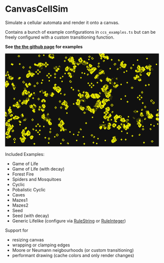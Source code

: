 CanvasCellSim
=============

Simulate a cellular automata and render it onto a canvas.

Contains a bunch of example configurations in `ccs_examples.ts` but can be freely configured with a custom transitioning function.

**See [the the github page](https://mikescher.github.io/CanvasCellSim/) for examples**

![gol](screenshot.png)  

Included Examples:
 - Game of Life
 - Game of Life (with decay)
 - Forest Fire
 - Spiders and Mosquitoes
 - Cyclic
 - Pobalistic Cyclic
 - Caves
 - Mazes1
 - Mazes2
 - Seed
 - Seed (with decay)
 - Generic Lifelike (configure via [RuleString](https://www.conwaylife.com/wiki/Rulestring) or [RuleInteger](https://www.conwaylife.com/wiki/Rule_integer))

Support for
 - resizing canvas
 - wrapping or clamping edges
 - Moore or Neumann neigbourhoods (or custom transitioning)
 - performant drawing (cache colors and only render changes)